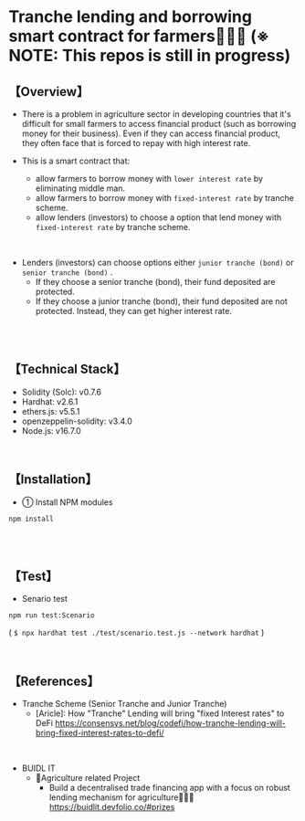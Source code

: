 # Tranche lending and borrowing smart contract for farmers👩‍🌾🌽  (※ NOTE: This repos is still in progress)
## 【Overview】
- There is a problem in agriculture sector in developing countries that it's difficult for small farmers to access financial product (such as borrowing money for their business). Even if they can access financial product, they often face that is forced to repay with high interest rate. 

- This is a smart contract that: 
  - allow farmers to borrow money with `lower interest rate` by eliminating middle man.
  - allow farmers to borrow money with `fixed-interest rate` by tranche scheme.
  - allow lenders (investors) to choose a option that lend money with `fixed-interest rate` by tranche scheme.

<br>

- Lenders (investors) can choose options either `junior tranche (bond)` or `senior tranche (bond)` .
  - If they choose a senior tranche (bond), their fund deposited are protected. 
  - If they choose a junior tranche (bond), their fund deposited are not protected. Instead, they can get higher interest rate.

<br>


<br>

## 【Technical Stack】
- Solidity (Solc): v0.7.6
- Hardhat: v2.6.1
- ethers.js: v5.5.1
- openzeppelin-solidity: v3.4.0
- Node.js: v16.7.0

<br>

## 【Installation】
- ① Install NPM modules
```
npm install
```

<br>


<br>

## 【Test】
- Senario test
```
npm run test:Scenario
```
( `$ npx hardhat test ./test/scenario.test.js --network hardhat` )

<br>

## 【References】
- Tranche Scheme (Senior Tranche and Junior Tranche)
  - [Aricle]: How "Tranche" Lending will bring "fixed Interest rates" to DeFi 
    https://consensys.net/blog/codefi/how-tranche-lending-will-bring-fixed-interest-rates-to-defi/

<br>

- BUIDL IT
  - 🌽Agriculture related Project
    - Build a decentralised trade financing app with a focus on robust lending mechanism for agriculture👩‍🌾🌽  
      https://buidlit.devfolio.co/#prizes
